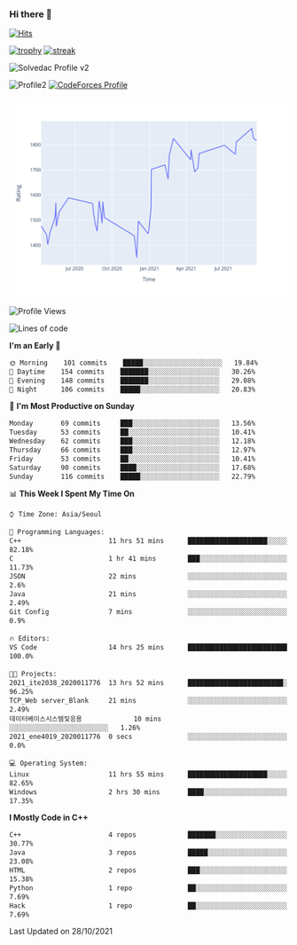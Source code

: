 ### Hi there 👋

<!--
**ingyu1008/ingyu1008** is a ✨ _special_ ✨ repository because its `README.md` (this file) appears on your GitHub profile.

Here are some ideas to get you started:

- 🔭 I’m currently working on ...
- 🌱 I’m currently learning ...
- 👯 I’m looking to collaborate on ...
- 🤔 I’m looking for help with ...
- 💬 Ask me about ...
- 📫 How to reach me: ...
- 😄 Pronouns: ...
- ⚡ Fun fact: ...
[![Github Profile](https://github-readme-stats.vercel.app/api?username=ingyu1008&count_private=true&hide=contribs,prs&show_icons=true&theme=vue-dark)](https://github.com/ingyu1008)  
-->
[![Hits](https://hits.seeyoufarm.com/api/count/incr/badge.svg?url=https%3A%2F%2Fgithub.com%2Fingyu1008)](https://github.com/ingyu1008)

[![trophy](https://github-profile-trophy.vercel.app/?username=ingyu1008&row=2&column=3&theme=flat)](https://github.com/ryo-ma/github-profile-trophy)
[![streak](https://github-readme-streak-stats.herokuapp.com/?user=ingyu1008)](https://github.com/ingyu1008)

<!-- ![Solvedac Profile](http://mazassumnida.wtf/api/v2/generate_badge?boj=ingyu1008) -->
![Solvedac Profile v2](https://github-readme-solvedac.hyp3rflow.vercel.app/api/?handle=ingyu1008)

![Profile2](https://github-readme-stats.vercel.app/api?username=ingyu1008&show_icons=true&hide_border=true&count_private=true)
[![CodeForces Profile](http://cf.leed.at?id=MatWhyTle)](https://codeforces.com/profile/MatWhyTle)

![Codeforces Graph](https://github.com/ingyu1008/Algorithm-Problem-Solving/blob/master/cfStats.svg)

<!--START_SECTION:waka-->
![Profile Views](http://img.shields.io/badge/Profile%20Views-96-blue)

![Lines of code](https://img.shields.io/badge/From%20Hello%20World%20I%27ve%20Written-222400%20lines%20of%20code-blue)

**I'm an Early 🐤** 

```text
🌞 Morning    101 commits    █████░░░░░░░░░░░░░░░░░░░░   19.84% 
🌆 Daytime    154 commits    ███████░░░░░░░░░░░░░░░░░░   30.26% 
🌃 Evening    148 commits    ███████░░░░░░░░░░░░░░░░░░   29.08% 
🌙 Night      106 commits    █████░░░░░░░░░░░░░░░░░░░░   20.83%

```
📅 **I'm Most Productive on Sunday** 

```text
Monday       69 commits     ███░░░░░░░░░░░░░░░░░░░░░░   13.56% 
Tuesday      53 commits     ██░░░░░░░░░░░░░░░░░░░░░░░   10.41% 
Wednesday    62 commits     ███░░░░░░░░░░░░░░░░░░░░░░   12.18% 
Thursday     66 commits     ███░░░░░░░░░░░░░░░░░░░░░░   12.97% 
Friday       53 commits     ██░░░░░░░░░░░░░░░░░░░░░░░   10.41% 
Saturday     90 commits     ████░░░░░░░░░░░░░░░░░░░░░   17.68% 
Sunday       116 commits    █████░░░░░░░░░░░░░░░░░░░░   22.79%

```


📊 **This Week I Spent My Time On** 

```text
⌚︎ Time Zone: Asia/Seoul

💬 Programming Languages: 
C++                      11 hrs 51 mins      ████████████████████░░░░░   82.18% 
C                        1 hr 41 mins        ███░░░░░░░░░░░░░░░░░░░░░░   11.73% 
JSON                     22 mins             ░░░░░░░░░░░░░░░░░░░░░░░░░   2.6% 
Java                     21 mins             ░░░░░░░░░░░░░░░░░░░░░░░░░   2.49% 
Git Config               7 mins              ░░░░░░░░░░░░░░░░░░░░░░░░░   0.9%

🔥 Editors: 
VS Code                  14 hrs 25 mins      █████████████████████████   100.0%

🐱‍💻 Projects: 
2021_ite2038_2020011776  13 hrs 52 mins      ████████████████████████░   96.25% 
TCP_Web server_Blank     21 mins             ░░░░░░░░░░░░░░░░░░░░░░░░░   2.49% 
데이터베이스시스템및응용             10 mins             ░░░░░░░░░░░░░░░░░░░░░░░░░   1.26% 
2021_ene4019_2020011776  0 secs              ░░░░░░░░░░░░░░░░░░░░░░░░░   0.0%

💻 Operating System: 
Linux                    11 hrs 55 mins      ████████████████████░░░░░   82.65% 
Windows                  2 hrs 30 mins       ████░░░░░░░░░░░░░░░░░░░░░   17.35%

```

**I Mostly Code in C++** 

```text
C++                      4 repos             ███████░░░░░░░░░░░░░░░░░░   30.77% 
Java                     3 repos             █████░░░░░░░░░░░░░░░░░░░░   23.08% 
HTML                     2 repos             ███░░░░░░░░░░░░░░░░░░░░░░   15.38% 
Python                   1 repo              ██░░░░░░░░░░░░░░░░░░░░░░░   7.69% 
Hack                     1 repo              ██░░░░░░░░░░░░░░░░░░░░░░░   7.69%

```



 Last Updated on 28/10/2021
<!--END_SECTION:waka-->
